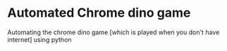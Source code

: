 # Automated Chrome dino game
Automating the chrome dino game [which is played when you don't have internet] using python
